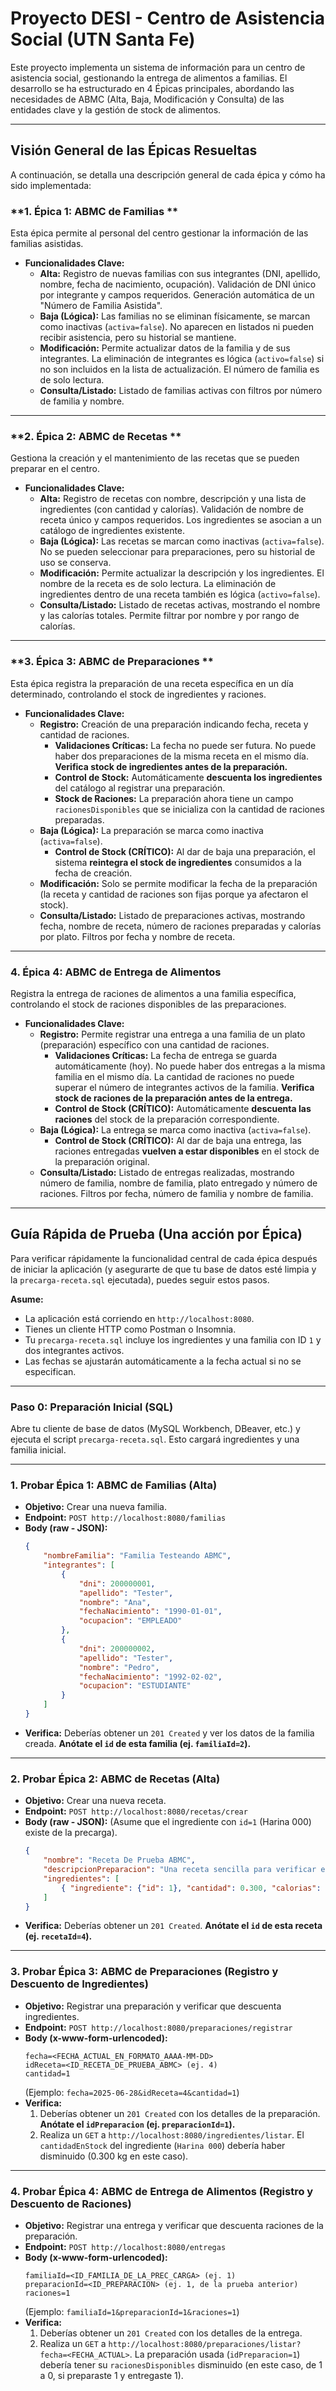 # Proyecto DESI - Centro de Asistencia Social (UTN Santa Fe)

Este proyecto implementa un sistema de información para un centro de asistencia social, gestionando la entrega de alimentos a familias. El desarrollo se ha estructurado en 4 Épicas principales, abordando las necesidades de ABMC (Alta, Baja, Modificación y Consulta) de las entidades clave y la gestión de stock de alimentos.

---

## **Visión General de las Épicas Resueltas**

A continuación, se detalla una descripción general de cada épica y cómo ha sido implementada:

### **1. Épica 1: ABMC de Familias **

Esta épica permite al personal del centro gestionar la información de las familias asistidas.

* **Funcionalidades Clave:**
    * **Alta:** Registro de nuevas familias con sus integrantes (DNI, apellido, nombre, fecha de nacimiento, ocupación). Validación de DNI único por integrante y campos requeridos. Generación automática de un "Número de Familia Asistida".
    * **Baja (Lógica):** Las familias no se eliminan físicamente, se marcan como inactivas (`activa=false`). No aparecen en listados ni pueden recibir asistencia, pero su historial se mantiene.
    * **Modificación:** Permite actualizar datos de la familia y de sus integrantes. La eliminación de integrantes es lógica (`activo=false`) si no son incluidos en la lista de actualización. El número de familia es de solo lectura.
    * **Consulta/Listado:** Listado de familias activas con filtros por número de familia y nombre.

---

### **2. Épica 2: ABMC de Recetas **

Gestiona la creación y el mantenimiento de las recetas que se pueden preparar en el centro.

* **Funcionalidades Clave:**
    * **Alta:** Registro de recetas con nombre, descripción y una lista de ingredientes (con cantidad y calorías). Validación de nombre de receta único y campos requeridos. Los ingredientes se asocian a un catálogo de ingredientes existente.
    * **Baja (Lógica):** Las recetas se marcan como inactivas (`activa=false`). No se pueden seleccionar para preparaciones, pero su historial de uso se conserva.
    * **Modificación:** Permite actualizar la descripción y los ingredientes. El nombre de la receta es de solo lectura. La eliminación de ingredientes dentro de una receta también es lógica (`activo=false`).
    * **Consulta/Listado:** Listado de recetas activas, mostrando el nombre y las calorías totales. Permite filtrar por nombre y por rango de calorías.

---

### **3. Épica 3: ABMC de Preparaciones **

Esta épica registra la preparación de una receta específica en un día determinado, controlando el stock de ingredientes y raciones.

* **Funcionalidades Clave:**
    * **Registro:** Creación de una preparación indicando fecha, receta y cantidad de raciones.
        * **Validaciones Críticas:** La fecha no puede ser futura. No puede haber dos preparaciones de la misma receta en el mismo día. **Verifica stock de ingredientes antes de la preparación.**
        * **Control de Stock:** Automáticamente **descuenta los ingredientes** del catálogo al registrar una preparación.
        * **Stock de Raciones:** La preparación ahora tiene un campo `racionesDisponibles` que se inicializa con la cantidad de raciones preparadas.
    * **Baja (Lógica):** La preparación se marca como inactiva (`activa=false`).
        * **Control de Stock (CRÍTICO):** Al dar de baja una preparación, el sistema **reintegra el stock de ingredientes** consumidos a la fecha de creación.
    * **Modificación:** Solo se permite modificar la fecha de la preparación (la receta y cantidad de raciones son fijas porque ya afectaron el stock).
    * **Consulta/Listado:** Listado de preparaciones activas, mostrando fecha, nombre de receta, número de raciones preparadas y calorías por plato. Filtros por fecha y nombre de receta.

---

### **4. Épica 4: ABMC de Entrega de Alimentos**

Registra la entrega de raciones de alimentos a una familia específica, controlando el stock de raciones disponibles de las preparaciones.

* **Funcionalidades Clave:**
    * **Registro:** Permite registrar una entrega a una familia de un plato (preparación) específico con una cantidad de raciones.
        * **Validaciones Críticas:** La fecha de entrega se guarda automáticamente (hoy). No puede haber dos entregas a la misma familia en el mismo día. La cantidad de raciones no puede superar el número de integrantes activos de la familia. **Verifica stock de raciones de la preparación antes de la entrega.**
        * **Control de Stock (CRÍTICO):** Automáticamente **descuenta las raciones** del stock de la preparación correspondiente.
    * **Baja (Lógica):** La entrega se marca como inactiva (`activa=false`).
        * **Control de Stock (CRÍTICO):** Al dar de baja una entrega, las raciones entregadas **vuelven a estar disponibles** en el stock de la preparación original.
    * **Consulta/Listado:** Listado de entregas realizadas, mostrando número de familia, nombre de familia, plato entregado y número de raciones. Filtros por fecha, número de familia y nombre de familia.

---

## **Guía Rápida de Prueba (Una acción por Épica)**

Para verificar rápidamente la funcionalidad central de cada épica después de iniciar la aplicación (y asegurarte de que tu base de datos esté limpia y la `precarga-receta.sql` ejecutada), puedes seguir estos pasos.

**Asume:**
* La aplicación está corriendo en `http://localhost:8080`.
* Tienes un cliente HTTP como Postman o Insomnia.
* Tu `precarga-receta.sql` incluye los ingredientes y una familia con ID `1` y dos integrantes activos.
* Las fechas se ajustarán automáticamente a la fecha actual si no se especifican.

---

### **Paso 0: Preparación Inicial (SQL)**

Abre tu cliente de base de datos (MySQL Workbench, DBeaver, etc.) y ejecuta el script `precarga-receta.sql`. Esto cargará ingredientes y una familia inicial.

---

### **1. Probar Épica 1: ABMC de Familias (Alta)**

* **Objetivo:** Crear una nueva familia.
* **Endpoint:** `POST http://localhost:8080/familias`
* **Body (raw - JSON):**
    ```json
    {
        "nombreFamilia": "Familia Testeando ABMC",
        "integrantes": [
            {
                "dni": 200000001,
                "apellido": "Tester",
                "nombre": "Ana",
                "fechaNacimiento": "1990-01-01",
                "ocupacion": "EMPLEADO"
            },
            {
                "dni": 200000002,
                "apellido": "Tester",
                "nombre": "Pedro",
                "fechaNacimiento": "1992-02-02",
                "ocupacion": "ESTUDIANTE"
            }
        ]
    }
    ```
* **Verifica:** Deberías obtener un `201 Created` y ver los datos de la familia creada. **Anótate el `id` de esta familia (ej. `familiaId=2`).**

---

### **2. Probar Épica 2: ABMC de Recetas (Alta)**

* **Objetivo:** Crear una nueva receta.
* **Endpoint:** `POST http://localhost:8080/recetas/crear`
* **Body (raw - JSON):** (Asume que el ingrediente con `id=1` (Harina 000) existe de la precarga).
    ```json
    {
        "nombre": "Receta De Prueba ABMC",
        "descripcionPreparacion": "Una receta sencilla para verificar el ABMC.",
        "ingredientes": [
            { "ingrediente": {"id": 1}, "cantidad": 0.300, "calorias": 1000 }
        ]
    }
    ```
* **Verifica:** Deberías obtener un `201 Created`. **Anótate el `id` de esta receta (ej. `recetaId=4`).**

---

### **3. Probar Épica 3: ABMC de Preparaciones (Registro y Descuento de Ingredientes)**

* **Objetivo:** Registrar una preparación y verificar que descuenta ingredientes.
* **Endpoint:** `POST http://localhost:8080/preparaciones/registrar`
* **Body (x-www-form-urlencoded):**
    ```
    fecha=<FECHA_ACTUAL_EN_FORMATO_AAAA-MM-DD>
    idReceta=<ID_RECETA_DE_PRUEBA_ABMC> (ej. 4)
    cantidad=1
    ```
    (Ejemplo: `fecha=2025-06-28&idReceta=4&cantidad=1`)
* **Verifica:**
    1.  Deberías obtener un `201 Created` con los detalles de la preparación. **Anótate el `idPreparacion` (ej. `preparacionId=1`).**
    2.  Realiza un `GET` a `http://localhost:8080/ingredientes/listar`. El `cantidadEnStock` del ingrediente (`Harina 000`) debería haber disminuido (0.300 kg en este caso).

---

### **4. Probar Épica 4: ABMC de Entrega de Alimentos (Registro y Descuento de Raciones)**

* **Objetivo:** Registrar una entrega y verificar que descuenta raciones de la preparación.
* **Endpoint:** `POST http://localhost:8080/entregas`
* **Body (x-www-form-urlencoded):**
    ```
    familiaId=<ID_FAMILIA_DE_LA_PREC_CARGA> (ej. 1)
    preparacionId=<ID_PREPARACION> (ej. 1, de la prueba anterior)
    raciones=1
    ```
    (Ejemplo: `familiaId=1&preparacionId=1&raciones=1`)
* **Verifica:**
    1.  Deberías obtener un `201 Created` con los detalles de la entrega.
    2.  Realiza un `GET` a `http://localhost:8080/preparaciones/listar?fecha=<FECHA_ACTUAL>`. La preparación usada (`idPreparacion=1`) debería tener su `racionesDisponibles` disminuido (en este caso, de 1 a 0, si preparaste 1 y entregaste 1).

